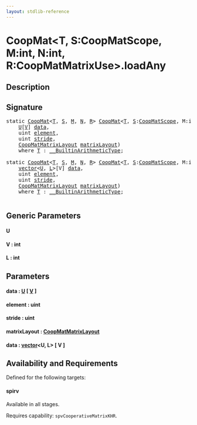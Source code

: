 ```yaml
---
layout: stdlib-reference
---
```


# CoopMat\<T, S:CoopMatScope, M:int, N:int, R:CoopMatMatrixUse\>\.loadAny

## Description





## Signature 

<pre>
<span class='code_keyword'>static</span> <a href="../types/coopmat-04/index" class="code_type">CoopMat</a>&lt;<a href="../types/coopmat-04/index#typeparam-T" class="code_type">T</a>, <a href="../types/coopmat-04/index#decl-S" class="code_var">S</a>, <a href="../types/coopmat-04/index#decl-M" class="code_var">M</a>, <a href="../types/coopmat-04/index#decl-N" class="code_var">N</a>, <a href="../types/coopmat-04/index#decl-R" class="code_var">R</a>&gt; <a href="../types/coopmat-04/index" class="code_type">CoopMat</a>&lt;<a href="../types/coopmat-04/index#typeparam-T" class="code_type">T</a>, <a href="../types/coopmat-04/index#decl-S" class="code_var">S</a>:<a href="../types/coopmatscope-047/index" class="code_type">CoopMatScope</a>, M:<span class="code_keyword">int</span>, N:<span class="code_keyword">int</span>, R:<a href="../types/coopmatmatrixuse-047d/index" class="code_type">CoopMatMatrixUse</a>&gt;.<a href="loadany-4">loadAny</a>&lt;<a href="loadany-4#typeparam-U" class="code_type">U</a>, <a href="loadany-4#decl-V" class="code_var">V</a>:<span class="code_keyword">int</span>&gt;(
    <a href="loadany-4#typeparam-U" class="code_type">U</a>[<a href="loadany-4#decl-V" class="code_var">V</a>] <a href="loadany-4#decl-data" class="code_param">data</a>,
    <span class="code_keyword">uint</span> <a href="loadany-4#decl-element" class="code_param">element</a>,
    <span class="code_keyword">uint</span> <a href="loadany-4#decl-stride" class="code_param">stride</a>,
    <a href="../types/coopmatmatrixlayout-047d/index" class="code_type">CoopMatMatrixLayout</a> <a href="loadany-4#decl-matrixLayout" class="code_param">matrixLayout</a>)
    <span class='code_keyword'>where</span> <a href="../types/coopmat-04/index#typeparam-T" class="code_type">T</a> : <a href="../interfaces/0_builtinarithmetictype-029j/index" class="code_type">__BuiltinArithmeticType</a>;

<span class='code_keyword'>static</span> <a href="../types/coopmat-04/index" class="code_type">CoopMat</a>&lt;<a href="../types/coopmat-04/index#typeparam-T" class="code_type">T</a>, <a href="../types/coopmat-04/index#decl-S" class="code_var">S</a>, <a href="../types/coopmat-04/index#decl-M" class="code_var">M</a>, <a href="../types/coopmat-04/index#decl-N" class="code_var">N</a>, <a href="../types/coopmat-04/index#decl-R" class="code_var">R</a>&gt; <a href="../types/coopmat-04/index" class="code_type">CoopMat</a>&lt;<a href="../types/coopmat-04/index#typeparam-T" class="code_type">T</a>, <a href="../types/coopmat-04/index#decl-S" class="code_var">S</a>:<a href="../types/coopmatscope-047/index" class="code_type">CoopMatScope</a>, M:<span class="code_keyword">int</span>, N:<span class="code_keyword">int</span>, R:<a href="../types/coopmatmatrixuse-047d/index" class="code_type">CoopMatMatrixUse</a>&gt;.<a href="loadany-4">loadAny</a>&lt;<a href="loadany-4#typeparam-U" class="code_type">U</a>, <a href="loadany-4#decl-V" class="code_var">V</a>:<span class="code_keyword">int</span>, <a href="loadany-4#decl-L" class="code_var">L</a>:<span class="code_keyword">int</span>&gt;(
    <a href="../types/vector/index" class="code_type">vector</a>&lt;<a href="loadany-4#typeparam-U" class="code_type">U</a>, <a href="loadany-4#decl-L" class="code_var">L</a>&gt;[V] <a href="loadany-4#decl-data" class="code_param">data</a>,
    <span class="code_keyword">uint</span> <a href="loadany-4#decl-element" class="code_param">element</a>,
    <span class="code_keyword">uint</span> <a href="loadany-4#decl-stride" class="code_param">stride</a>,
    <a href="../types/coopmatmatrixlayout-047d/index" class="code_type">CoopMatMatrixLayout</a> <a href="loadany-4#decl-matrixLayout" class="code_param">matrixLayout</a>)
    <span class='code_keyword'>where</span> <a href="../types/coopmat-04/index#typeparam-T" class="code_type">T</a> : <a href="../interfaces/0_builtinarithmetictype-029j/index" class="code_type">__BuiltinArithmeticType</a>;

</pre>

## Generic Parameters

####  <a id="typeparam-U"></a>U
####  <a id="decl-V"></a>V  : int
####  <a id="decl-L"></a>L  : int

## Parameters

####  <a id="decl-data"></a>data  : [U](loadany-4#typeparam-U) \[ [V](loadany-4#decl-V) \]
####  <a id="decl-element"></a>element  : uint
####  <a id="decl-stride"></a>stride  : uint
####  <a id="decl-matrixLayout"></a>matrixLayout  : [CoopMatMatrixLayout](../types/coopmatmatrixlayout-047d/index)
####  <a id="decl-data"></a>data  : [vector](../types/vector/index)\<U, L\> \[ V \]

## Availability and Requirements

Defined for the following targets:

#### spirv
Available in all stages.

Requires capability: `spvCooperativeMatrixKHR`.


